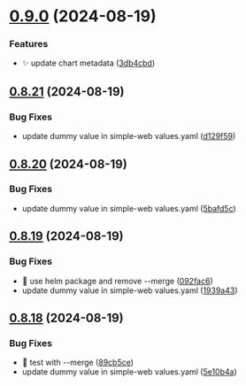 # [0.9.0](https://github.com/garrygerber/simple-web/compare/simple_web-v0.8.21...simple_web-v0.9.0) (2024-08-19)


### Features

* :sparkles: update chart metadata ([3db4cbd](https://github.com/garrygerber/simple-web/commit/3db4cbd1316f5904e81d61afc9d836fdc96917dd))



## [0.8.21](https://github.com/garrygerber/simple-web/compare/simple_web-v0.8.20...simple_web-v0.8.21) (2024-08-19)


### Bug Fixes

* update dummy value in simple-web values.yaml ([d129f59](https://github.com/garrygerber/simple-web/commit/d129f59379a8487596284af05b799b56d2d058d1))



## [0.8.20](https://github.com/garrygerber/simple-web/compare/simple_web-v0.8.19...simple_web-v0.8.20) (2024-08-19)


### Bug Fixes

* update dummy value in simple-web values.yaml ([5bafd5c](https://github.com/garrygerber/simple-web/commit/5bafd5cfea6dd5a38c1bc7d8fe0a22651c6de58d))



## [0.8.19](https://github.com/garrygerber/simple-web/compare/simple_web-v0.8.18...simple_web-v0.8.19) (2024-08-19)


### Bug Fixes

* :bug: use helm package and remove --merge ([092fac6](https://github.com/garrygerber/simple-web/commit/092fac6945842503054476b2337bc44346291359))
* update dummy value in simple-web values.yaml ([1939a43](https://github.com/garrygerber/simple-web/commit/1939a4324ef7c069bf5a322986e6e1fa6804fc06))



## [0.8.18](https://github.com/garrygerber/simple-web/compare/simple_web-v0.8.17...simple_web-v0.8.18) (2024-08-19)


### Bug Fixes

* :test_tube: test with --merge ([89cb5ce](https://github.com/garrygerber/simple-web/commit/89cb5ce2d4e88aa4d3dfa6694c8ad18b782b3e34))
* update dummy value in simple-web values.yaml ([5e10b4a](https://github.com/garrygerber/simple-web/commit/5e10b4a2af1a71f04cfdbb8e115838d2aa2f130a))



